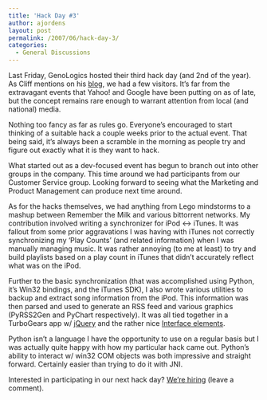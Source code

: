 ```yaml
---
title: 'Hack Day #3'
author: ajordens
layout: post
permalink: /2007/06/hack-day-3/
categories:
  - General Discussions
---
```

Last Friday, GenoLogics hosted their third hack day (and 2nd of the year). As Cliff mentions on his [blog][1], we had a few visitors. It&#8217;s far from the extravagant events that Yahoo! and Google have been putting on as of late, but the concept remains rare enough to warrant attention from local (and national) media.

Nothing too fancy as far as rules go. Everyone&#8217;s encouraged to start thinking of a suitable hack a couple weeks prior to the actual event. That being said, it&#8217;s always been a scramble in the morning as people try and figure out exactly what it is they want to hack.

What started out as a dev-focused event has begun to branch out into other groups in the company. This time around we had participants from our Customer Service group. Looking forward to seeing what the Marketing and Product Management can produce next time around.

As for the hacks themselves, we had anything from Lego mindstorms to a mashup between Remember the Milk and various bittorrent networks. My contribution involved writing a synchronizer for iPod <-> iTunes. It was fallout from some prior aggravations I was having with iTunes not correctly synchronizing my &#8216;Play Counts&#8217; (and related information) when I was manually managing music. It was rather annoying (to me at least) to try and build playlists based on a play count in iTunes that didn&#8217;t accurately reflect what was on the iPod.

Further to the basic synchronization (that was accomplished using Python, it&#8217;s Win32 bindings, and the iTunes SDK), I also wrote various utilities to backup and extract song information from the iPod. This information was then parsed and used to generate an RSS feed and various graphics (PyRSS2Gen and PyChart respectively). It was all tied together in a TurboGears app w/ [jQuery][2] and the rather nice [Interface elements][3].

Python isn&#8217;t a language I have the opportunity to use on a regular basis but I was actually quite happy with how my particular hack came out. Python&#8217;s ability to interact w/ win32 COM objects was both impressive and straight forward. Certainly easier than trying to do it with JNI.

Interested in participating in our next hack day? [We&#8217;re hiring][4] (leave a comment).

 [1]: http://blog.cliffmccollum.com/2007/06/hack-day-summary.html
 [2]: http://jquery.com/
 [3]: http://interface.eyecon.ro/
 [4]: http://www.genologics.com/company/careers.php